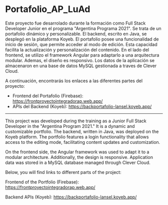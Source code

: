 # Portafolio_AP_LuAd

Este proyecto fue desarrolado durante la formación como Full Stack Developer Junior en el programa "Argentina Programa 2021". Se trata de un portafolio dinámico y personalizable.
El backend, escrito en Java, se desplegó en la plataforma Koyeb.  El portafolio posee una funcionalidad de inicio de sesión, que permite acceder al modo de edición. Esta capacidad facilita la actualización y personalización del contenido.
En el lado del frontend, se utilizo el framework Angular para adaptarlo a una arquitectura modular. Ademas, el diseño es  responsivo.
Los datos de la aplicación se almacenaron en una base de datos MySQL gestionada a traves de Clever Cloud. 

A continuación, encontrarás los enlaces a las diferentes partes del proyecto:

   -  Frontend del Portafolio (Firebase):
    https://frontproyectointegradorap.web.app/
- APIs del Backend (Koyeb):
    https://backportafolio-lansel.koyeb.app/


______________________________________________________________________________________________________________

This project was developed during the training as a Junior Full Stack Developer in the "Argentina Program 2021." It is a dynamic and customizable portfolio. The backend, written in Java, was deployed on the Koyeb platform. The portfolio features a login functionality that allows access to the editing mode, facilitating content updates and customization.

On the frontend side, the Angular framework was used to adapt it to a modular architecture. Additionally, the design is responsive. Application data was stored in a MySQL database managed through Clever Cloud.

Below, you will find links to different parts of the project:

Frontend of the Portfolio (Firebase):
https://frontproyectointegradorap.web.app/

Backend APIs (Koyeb):
https://backportafolio-lansel.koyeb.app/


